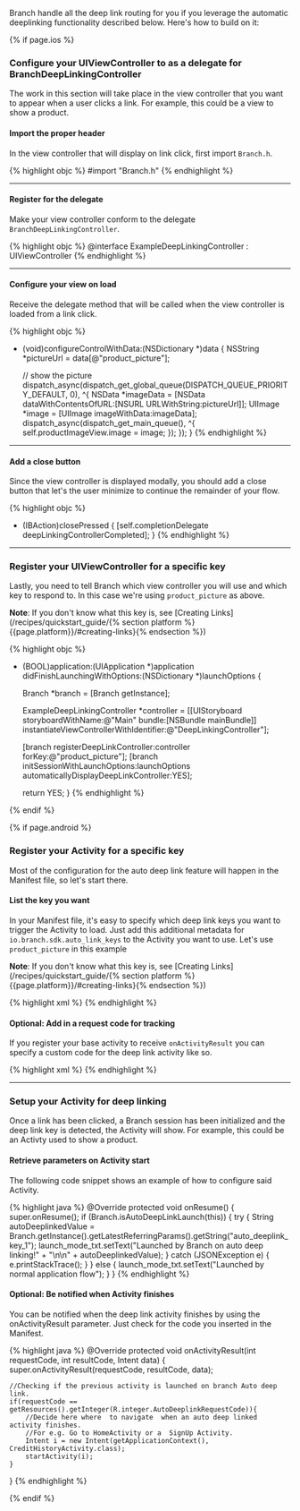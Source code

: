 
Branch handle all the deep link routing for you if you leverage the automatic deeplinking functionality described below. Here's how to build on it:

{% if page.ios %}

### Configure your UIViewController to as a delegate for BranchDeepLinkingController

The work in this section will take place in the view controller that you want to appear when a user clicks a link. For example, this could be a view to show a product.

#### Import the proper header

In the view controller that will display on link click, first import `Branch.h`.

{% highlight objc %}
#import "Branch.h"
{% endhighlight %}


-----

#### Register for the delegate

Make your view controller conform to the delegate `BranchDeepLinkingController`.

{% highlight objc %}
@interface ExampleDeepLinkingController : UIViewController <BranchDeepLinkingController>
{% endhighlight %}

-----

#### Configure your view on load

Receive the delegate method that will be called when the view controller is loaded from a link click.

{% highlight objc %}
- (void)configureControlWithData:(NSDictionary *)data {
	NSString *pictureUrl = data[@"product_picture"];

	// show the picture
	dispatch_async(dispatch_get_global_queue(DISPATCH_QUEUE_PRIORITY_DEFAULT, 0), ^{
		NSData *imageData = [NSData dataWithContentsOfURL:[NSURL URLWithString:pictureUrl]];
		UIImage *image = [UIImage imageWithData:imageData];
		dispatch_async(dispatch_get_main_queue(), ^{
			self.productImageView.image = image;
		});
	});
}
{% endhighlight %}

-----

#### Add a close button

Since the view controller is displayed modally, you should add a close button that let's the user minimize to continue the remainder of your flow.

{% highlight objc %}
- (IBAction)closePressed {
    [self.completionDelegate deepLinkingControllerCompleted];
}
{% endhighlight %}

-----

### Register your UIViewController for a specific key

Lastly, you need to tell Branch which view controller you will use and which key to respond to. In this case we're using `product_picture` as above.

**Note**: If you don't know what this key is, see [Creating Links](/recipes/quickstart_guide/{% section platform %}{{page.platform}}/#creating-links}{% endsection %})

{% highlight objc %}
- (BOOL)application:(UIApplication *)application
    didFinishLaunchingWithOptions:(NSDictionary *)launchOptions {

	Branch *branch = [Branch getInstance];

	ExampleDeepLinkingController *controller = [[UIStoryboard storyboardWithName:@"Main"
                                                                          bundle:[NSBundle mainBundle]]
                                                instantiateViewControllerWithIdentifier:@"DeepLinkingController"];

	[branch registerDeepLinkController:controller forKey:@"product_picture"];
	[branch initSessionWithLaunchOptions:launchOptions automaticallyDisplayDeepLinkController:YES];


	return YES;
}
{% endhighlight %}

{% endif %}

{% if page.android %}

### Register your Activity for a specific key

Most of the configuration for the auto deep link feature will happen in the Manifest file, so let's start there.

#### List the key you want

In your Manifest file, it's easy to specify which deep link keys you want to trigger the Activity to load. Just add this additional metadata for `io.branch.sdk.auto_link_keys` to the Activity you want to use. Let's use `product_picture` in this example

**Note**: If you don't know what this key is, see [Creating Links](/recipes/quickstart_guide/{% section platform %}{{page.platform}}/#creating-links}{% endsection %})

{% highlight xml %}
<activity android:name="com.myapp.AutoDeepLinkExampleActivity">
    <meta-data android:name="io.branch.sdk.auto_link_keys" android:value="product_picture" />
    <!-- your other activity stuff -->
</activity>
{% endhighlight %}


#### Optional: Add in a request code for tracking 

If you register your base activity to receive `onActivityResult` you can specify a custom code for the deep link activity like so.

{% highlight xml %}
<meta-data android:name="io.branch.sdk.auto_link_request_code" android:value="@integer/AutoDeeplinkRequestCode" />
{% endhighlight %}

-----

### Setup your Activity for deep linking

Once a link has been clicked, a Branch session has been initialized and the deep link key is detected, the Activity will show. For example, this could be an Activty used to show a product.

#### Retrieve parameters on Activity start

The following code snippet shows an example of how to configure said Activity.

{% highlight java %}
@Override
protected void onResume() {
    super.onResume();
    if (Branch.isAutoDeepLinkLaunch(this)) {
        try {
            String autoDeeplinkedValue = Branch.getInstance().getLatestReferringParams().getString("auto_deeplink_key_1");
            launch_mode_txt.setText("Launched by Branch on auto deep linking!"
                    + "\n\n" + autoDeeplinkedValue);
        } catch (JSONException e) {
            e.printStackTrace();
        }
    } else {
        launch_mode_txt.setText("Launched by normal application flow");
    }
}
{% endhighlight %}

#### Optional: Be notified when Activity finishes

You can be notified when the deep link activity finishes by using the onActivityResult parameter. Just check for the code you inserted in the Manifest.

{% highlight java %}
@Override
protected void onActivityResult(int requestCode, int resultCode, Intent data) {
	super.onActivityResult(requestCode, resultCode, data);

	//Checking if the previous activity is launched on branch Auto deep link.
	if(requestCode == getResources().getInteger(R.integer.AutoDeeplinkRequestCode)){
		//Decide here where  to navigate  when an auto deep linked activity finishes.
		//For e.g. Go to HomeActivity or a  SignUp Activity.
		Intent i = new Intent(getApplicationContext(), CreditHistoryActivity.class);
		startActivity(i);
	}
}
{% endhighlight %}

{% endif %}
